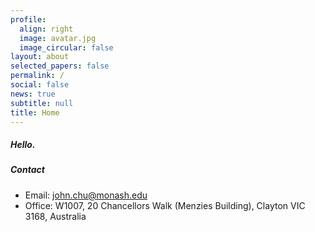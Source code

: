 ```yaml
---
profile:
  align: right
  image: avatar.jpg
  image_circular: false
layout: about
selected_papers: false
permalink: /
social: false
news: true
subtitle: null
title: Home
---
```

##### H﻿ello.

##### Contact

* Email: <a href="mailto:john.chu@monash.edu">john.chu@monash.edu</a>
* Office: W1007, 20 Chancellors Walk (Menzies Building), Clayton VIC 3168, Australia

<br/>